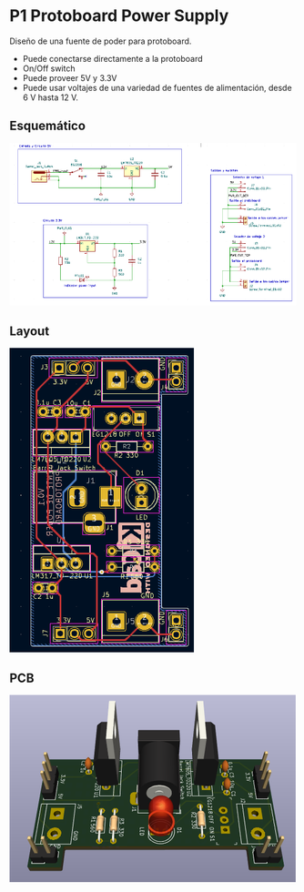 # P1 Protoboard Power Supply
Diseño de una fuente de poder para protoboard.
- Puede conectarse directamente a la protoboard
- On/Off switch
- Puede proveer 5V y 3.3V
- Puede usar voltajes de una variedad de fuentes de alimentación, desde 6 V hasta 12 V.

## Esquemático
![alt text](../Imagenes/P2/esquematico.PNG)

## Layout
![alt text](../Imagenes/P2/layout.PNG)

## PCB
![alt text](../Imagenes/P2/pcb.PNG)